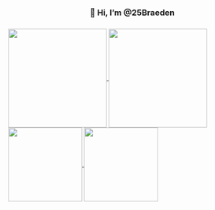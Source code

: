 <h3 align="Center">👋 Hi, I’m @25Braeden<h3>

<a href="https://github.com/anuraghazra/github-readme-stats">
  <img height=200 align="center" src="https://github-readme-stats.vercel.app/api?username=25Braeden&theme=shadow_blue&card_width=320" />
</a>
<a href="https://github.com/anuraghazra/convoychat">
  <img height=200 align="center" src="https://github-readme-stats.vercel.app/api/top-langs?username=25Braeden&layout=compact&theme=shadow_blue&hide=tex,html&card_width=320" />
</a>
<a href="https://github.com/25Braeden/AdventOfCode2023">
  <img height=150 align="center" src="https://github-readme-stats.vercel.app/api/pin/?username=25Braeden&repo=AdventOfCode2023&theme=shadow_blue&card_width=320" />
</a>
<a href="https://gist.github.com/25Braeden/87cf0fef13b22c1868c4946586b71d43">
  <img height=150 align="center" src="https://github-readme-stats.vercel.app/api/gist?id=87cf0fef13b22c1868c4946586b71d43&theme=shadow_blue&card_width=320" />
</a>
